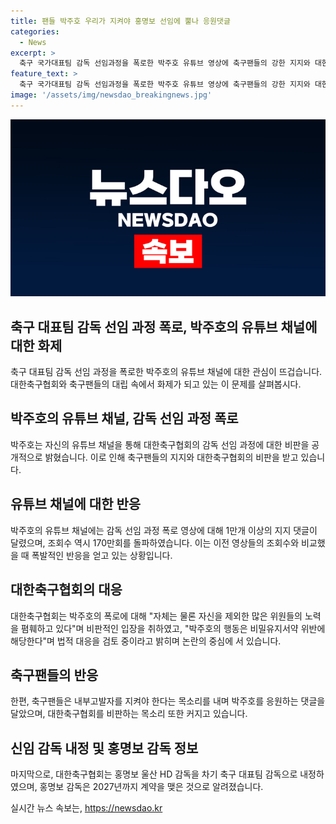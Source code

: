 ```yaml
---
title: 팬들 박주호 우리가 지켜야 홍명보 선임에 뿔나 응원댓글
categories:
  - News
excerpt: >
  축구 국가대표팀 감독 선임과정을 폭로한 박주호 유튜브 영상에 축구팬들의 강한 지지와 대한축구협회의 법적 대응이 이슈화되고 있다. 박주호는 위원회의 불공정한 결정을 비판하며 화제를 모았으며, 해당 영상은 조회수 170만회 이상 기록하며 화제를 모았다. 대한축구협회는 박주호의 주장을 비판하며 법적 대응을 검토 중이지만, 축구팬들은 내부고발자를 보호해야 한다며 박주호를 지지하는 댓글을 올리고 있다.
feature_text: >
  축구 국가대표팀 감독 선임과정을 폭로한 박주호 유튜브 영상에 축구팬들의 강한 지지와 대한축구협회의 법적 대응이 이슈화되고 있다. 박주호는 위원회의 불공정한 결정을 비판하며 화제를 모았으며, 해당 영상은 조회수 170만회 이상 기록하며 화제를 모았다. 대한축구협회는 박주호의 주장을 비판하며 법적 대응을 검토 중이지만, 축구팬들은 내부고발자를 보호해야 한다며 박주호를 지지하는 댓글을 올리고 있다.
image: '/assets/img/newsdao_breakingnews.jpg'
---
```


<p><img src="/assets/img/newsdao_breakingnews.jpg" alt="bookingtag 속보" /></p>

<h2 data-ke-size="size26">축구 대표팀 감독 선임 과정 폭로, 박주호의 유튜브 채널에 대한 화제</h2>

<p data-ke-size="size16">축구 대표팀 감독 선임 과정을 폭로한 박주호의 유튜브 채널에 대한 관심이 뜨겁습니다. 대한축구협회와 축구팬들의 대립 속에서 화제가 되고 있는 이 문제를 살펴봅시다.</p>

<h2 data-ke-size="size24">박주호의 유튜브 채널, 감독 선임 과정 폭로</h2>

<p data-ke-size="size16">박주호는 자신의 유튜브 채널을 통해 대한축구협회의 감독 선임 과정에 대한 비판을 공개적으로 밝혔습니다. 이로 인해 축구팬들의 지지와 대한축구협회의 비판을 받고 있습니다.</p>

<h2 data-ke-size="size24">유튜브 채널에 대한 반응</h2>

<p data-ke-size="size16">박주호의 유튜브 채널에는 감독 선임 과정 폭로 영상에 대해 1만개 이상의 지지 댓글이 달렸으며, 조회수 역시 170만회를 돌파하였습니다. 이는 이전 영상들의 조회수와 비교했을 때 폭발적인 반응을 얻고 있는 상황입니다.</p>

<h2 data-ke-size="size24">대한축구협회의 대응</h2>

<p data-ke-size="size16">대한축구협회는 박주호의 폭로에 대해 "자체는 물론 자신을 제외한 많은 위원들의 노력을 폄훼하고 있다"며 비판적인 입장을 취하였고, "박주호의 행동은 비밀유지서약 위반에 해당한다"며 법적 대응을 검토 중이라고 밝히며 논란의 중심에 서 있습니다.</p>

<h2 data-ke-size="size24">축구팬들의 반응</h2>

<p data-ke-size="size16">한편, 축구팬들은 내부고발자를 지켜야 한다는 목소리를 내며 박주호를 응원하는 댓글을 달았으며, 대한축구협회를 비판하는 목소리 또한 커지고 있습니다.</p>

<h2 data-ke-size="size24">신임 감독 내정 및 홍명보 감독 정보</h2>

<p data-ke-size="size16">마지막으로, 대한축구협회는 홍명보 울산 HD 감독을 차기 축구 대표팀 감독으로 내정하였으며, 홍명보 감독은 2027년까지 계약을 맺은 것으로 알려졌습니다.</p>
실시간 뉴스 속보는, <a href="https://newsdao.kr" rel="dofollow">https://newsdao.kr</a>


